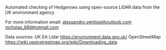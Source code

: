 Automated checking of Hedgerows using open-source LiDAR data from the UK environment agency

For more information email:
alessandro.ventisei@outlook.com
nicholas_68@hotmail.com


Data sources:
UK EA Lidar https://environment.data.gov.uk/
OpenStreetMap https://wiki.openstreetmap.org/wiki/Downloading_data

